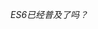*ES6已经普及了吗？*



<script type="module" ？？

https://www.zhangxinxu.com/wordpress/2018/08/browser-native-es6-export-import-module/

        

*CORS block错误问题*

**key word:**  Same-origin policy

"You need to use localhost, even if its local file"

"If you're using Chrome, starting it from the terminal with the --allow-file-access-from-files option might help you out."

**file协议、http协议**



*.mjs   MIME type ??*



*“异步加载"？*

